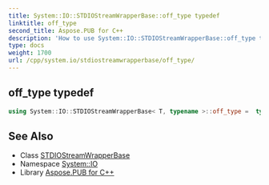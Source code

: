 ```yaml
---
title: System::IO::STDIOStreamWrapperBase::off_type typedef
linktitle: off_type
second_title: Aspose.PUB for C++
description: 'How to use System::IO::STDIOStreamWrapperBase::off_type typedef of System::IO::STDIOStreamWrapperBase class in C++.'
type: docs
weight: 1700
url: /cpp/system.io/stdiostreamwrapperbase/off_type/
---
```

## off_type typedef




```cpp
using System::IO::STDIOStreamWrapperBase< T, typename >::off_type =  typename T::off_type
```

## See Also

* Class [STDIOStreamWrapperBase](../)
* Namespace [System::IO](../../)
* Library [Aspose.PUB for C++](../../../)
